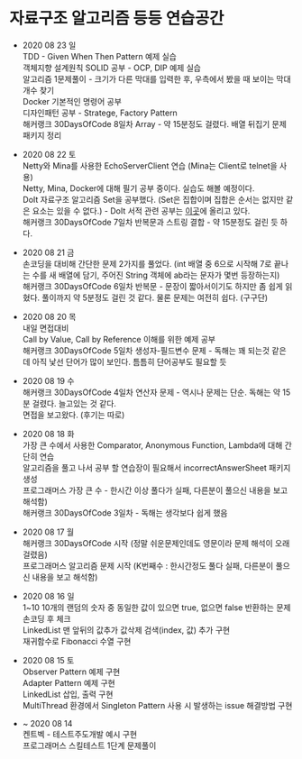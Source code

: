 # 자료구조 알고리즘 등등 연습공간

- 2020 08 23 일  
  TDD - Given When Then Pattern 예제 실습  
  객체지향 설계원칙 SOLID 공부 - OCP, DIP 예제 실습  
  알고리즘 1문제풀이 - 크기가 다른 막대를 입력한 후, 우측에서 봤을 때 보이는 막대 개수 찾기  
  Docker 기본적인 명령어 공부  
  디자인패턴 공부 - Stratege, Factory Pattern  
  해커랭크 30DaysOfCode 8일차 Array - 약 15분정도 걸렸다. 배열 뒤집기 문제  
  패키지 정리  

- 2020 08 22 토  
  Netty와 Mina를 사용한 EchoServerClient 연습 (Mina는 Client로 telnet을 사용)  
  Netty, Mina, Docker에 대해 필기 공부 중이다. 실습도 해볼 예정이다.  
  DoIt 자료구조 알고리즘 Set을 공부했다. (Set은 집합이며 집합은 순서는 없지만 같은 요소는 있을 수 없다.)  - DoIt 서적 관련 공부는 [이곳](https://github.com/LeeGiCheol/DoItAlgorithmDataStructure)에 올리고 있다.  
  해커랭크 30DaysOfCode 7일차 반복문과 스트링 결합 - 약 15분정도 걸린 듯 하다.  

- 2020 08 21 금  
  손코딩을 대비해 간단한 문제 2가지를 풀었다. (int 배열 중 6으로 시작해 7로 끝나는 수를 새 배열에 담기, 주어진 String 객체에 ab라는 문자가 몇번 등장하는지)  
  해커랭크 30DaysOfCode 6일차 반복문 - 문장이 짧아서이기도 하지만 좀 쉽게 읽혔다. 풀이까지 약 5분정도 걸린 것 같다. 물론 문제는 여전히 쉽다. (구구단)  

- 2020 08 20 목  
  내일 면접대비  
  Call by Value, Call by Reference 이해를 위한 예제 공부  
  해커랭크 30DaysOfCode 5일차 생성자-필드변수 문제 - 독해는 꽤 되는것 같은데 아직 낯선 단어가 많이 보인다. 틈틈히 단어공부도 필요할 듯  

- 2020 08 19 수  
  해커랭크 30DaysOfCode 4일차 연산자 문제 - 역시나 문제는 단순. 독해는 약 15분 걸렸다. 늘고있는 것 같다.  
  면접을 보고왔다. (후기는 따로)  

- 2020 08 18 화  
  가장 큰 수에서 사용한 Comparator, Anonymous Function, Lambda에 대해 간단히 연습  
  알고리즘을 풀고 나서 공부 할 연습장이 필요해서 incorrectAnswerSheet 패키지 생성  
  프로그래머스 가장 큰 수 - 한시간 이상 풀다가 실패, 다른분이 풀으신 내용을 보고 해석함)   
  해커랭크 30DaysOfCode 3일차 - 독해는 생각보다 쉽게 했음

- 2020 08 17 월  
  해커랭크 30DaysOfCode 시작 (정말 쉬운문제인데도 영문이라 문제 해석이 오래 걸렸음)  
  프로그래머스 알고리즘 문제 시작 (K번째수 : 한시간정도 풀다 실패, 다른분이 풀으신 내용을 보고 해석함)  

- 2020 08 16 일  
  1~10 10개의 랜덤의 숫자 중 동일한 값이 있으면 true, 없으면 false 반환하는 문제 손코딩 후 체크  
  LinkedList 맨 앞뒤의 값추가 값삭제 검색(index, 값) 추가 구현  
  재귀함수로 Fibonacci 수열 구현  
 
- 2020 08 15 토  
  Observer Pattern 예제 구현  
  Adapter Pattern 예제 구현  
  LinkedList 삽입, 출력 구현  
  MultiThread 환경에서 Singleton Pattern 사용 시 발생하는 issue 해결방법 구현  
  
- ~ 2020 08 14  
  켄트벡 - 테스트주도개발 예시 구현  
  프로그래머스 스킬테스트 1단계 문제풀이  
